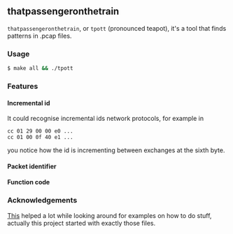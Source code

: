 ## thatpassengeronthetrain

`thatpassengeronthetrain`, or `tpott` (pronounced teapot), it's a tool that finds patterns in .pcap files.

### Usage

```bash
$ make all && ./tpott
```

### Features

#### Incremental id

It could recognise incremental ids network protocols, for example in 

```
cc 01 29 00 00 e0 ...
cc 01 00 0f 40 e1 ...
```

you notice how the id is incrementing between exchanges at the sixth byte.

#### Packet identifier

#### Function code

### Acknowledgements

[This](https://github.com/seladb/PcapPlusPlus/blob/master/Examples/Tutorials/Tutorial-HelloWorld) helped
a lot while looking around for examples on how to do stuff, actually this project started with exactly
those files.
